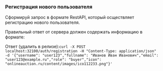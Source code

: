 ### Регистрация нового пользователя

Сформируй запрос в формате RestAPI, который осществляет регистрацию нового пользователя.

Правильный ответ от сервера должен содержать информацию в формате:
`
`

Ответ (удалить в релизе):`curl -X POST localhost:32100/auth/registration -H "Content-Type: application/json" -d '{"username": "user123","fullname": "Иванов Иван Иванович","email": "user123@example.ru","role": "buyer","icon": "onlineauction.ru/content/images/ico112233.png"}'`